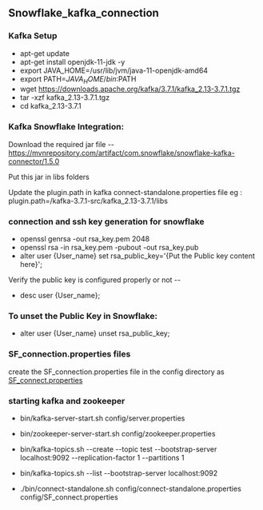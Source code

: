 ## Snowflake_kafka_connection

### Kafka Setup 

* apt-get update
* apt-get install openjdk-11-jdk -y
* export JAVA_HOME=/usr/lib/jvm/java-11-openjdk-amd64
* export PATH=$JAVA_HOME/bin:$PATH
* wget https://downloads.apache.org/kafka/3.7.1/kafka_2.13-3.7.1.tgz
* tar -xzf kafka_2.13-3.7.1.tgz
* cd kafka_2.13-3.7.1


### Kafka Snowflake Integration:

Download the required jar file -- https://mvnrepository.com/artifact/com.snowflake/snowflake-kafka-connector/1.5.0

Put this jar in libs folders

Update the plugin.path in kafka connect-standalone.properties file
eg : plugin.path=/kafka-3.7.1-src/kafka_2.13-3.7.1/libs



### connection and ssh key generation for snowflake

* openssl genrsa -out rsa_key.pem 2048
* openssl rsa -in rsa_key.pem -pubout -out rsa_key.pub
* alter user {User_name} set rsa_public_key='{Put the Public key content here}';
  
Verify the public key is configured properly or not --
* desc user {User_name};

### To unset the Public Key in Snowflake:
* alter user {User_name} unset rsa_public_key;

### SF_connection.properties files

create the SF_connection.properties file in the config directory as 
[SF_connect.properties](https://github.com/Krishna4802/Snowflake/blob/main/SF_connect.properties)

### starting kafka and zookeeper

*  bin/kafka-server-start.sh config/server.properties
*  bin/zookeeper-server-start.sh config/zookeeper.properties

*   bin/kafka-topics.sh --create --topic test --bootstrap-server localhost:9092 --replication-factor 1 --partitions 1
*   bin/kafka-topics.sh --list --bootstrap-server localhost:9092
*   ./bin/connect-standalone.sh config/connect-standalone.properties config/SF_connect.properties
